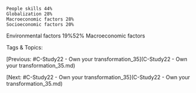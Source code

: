     People skills 44%
    Globalization 28%
    Macroeconomic factors 28%
    Socioeconomic factors 20%
  Environmental factors 19%52% Macroeconomic factors

   Tags & Topics:
   

[Previous: #C-Study22 - Own your transformation_35](C-Study22 - Own your transformation_35.md)

[Next: #C-Study22 - Own your transformation_35](C-Study22 - Own your transformation_35.md)